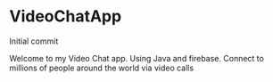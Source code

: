 # VideoChatApp
Initial commit

Welcome to my Video Chat app. Using Java and firebase.
Connect to millions of people around the world via video calls
